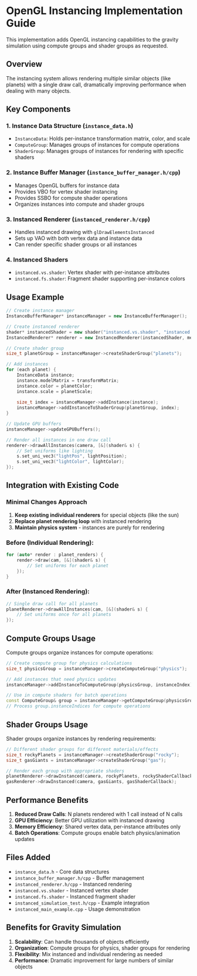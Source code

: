 # OpenGL Instancing Implementation Guide

This implementation adds OpenGL instancing capabilities to the gravity simulation using compute groups and shader groups as requested.

## Overview

The instancing system allows rendering multiple similar objects (like planets) with a single draw call, dramatically improving performance when dealing with many objects.

## Key Components

### 1. Instance Data Structure (`instance_data.h`)
- `InstanceData`: Holds per-instance transformation matrix, color, and scale
- `ComputeGroup`: Manages groups of instances for compute operations
- `ShaderGroup`: Manages groups of instances for rendering with specific shaders

### 2. Instance Buffer Manager (`instance_buffer_manager.h/cpp`)
- Manages OpenGL buffers for instance data
- Provides VBO for vertex shader instancing
- Provides SSBO for compute shader operations
- Organizes instances into compute and shader groups

### 3. Instanced Renderer (`instanced_renderer.h/cpp`)
- Handles instanced drawing with `glDrawElementsInstanced`
- Sets up VAO with both vertex data and instance data
- Can render specific shader groups or all instances

### 4. Instanced Shaders
- `instanced.vs.shader`: Vertex shader with per-instance attributes
- `instanced.fs.shader`: Fragment shader supporting per-instance colors

## Usage Example

```cpp
// Create instance manager
InstanceBufferManager* instanceManager = new InstanceBufferManager();

// Create instanced renderer
shader* instancedShader = new shader("instanced.vs.shader", "instanced.fs.shader");
InstancedRenderer* renderer = new InstancedRenderer(instancedShader, mesh, instanceManager);

// Create shader group
size_t planetGroup = instanceManager->createShaderGroup("planets");

// Add instances
for (each planet) {
    InstanceData instance;
    instance.modelMatrix = transformMatrix;
    instance.color = planetColor;
    instance.scale = planetScale;
    
    size_t index = instanceManager->addInstance(instance);
    instanceManager->addInstanceToShaderGroup(planetGroup, index);
}

// Update GPU buffers
instanceManager->updateGPUBuffers();

// Render all instances in one draw call
renderer->drawAllInstances(camera, [&](shader& s) {
    // Set uniforms like lighting
    s.set_uni_vec3("lightPos", lightPosition);
    s.set_uni_vec3("lightColor", lightColor);
});
```

## Integration with Existing Code

### Minimal Changes Approach

1. **Keep existing individual renderers** for special objects (like the sun)
2. **Replace planet rendering loop** with instanced rendering
3. **Maintain physics system** - instances are purely for rendering

### Before (Individual Rendering):
```cpp
for (auto* render : planet_renders) {
    render->draw(cam, [&](shader& s) {
        // Set uniforms for each planet
    });
}
```

### After (Instanced Rendering):
```cpp
// Single draw call for all planets
planetRenderer->drawAllInstances(cam, [&](shader& s) {
    // Set uniforms once for all planets
});
```

## Compute Groups Usage

Compute groups organize instances for compute operations:

```cpp
// Create compute group for physics calculations
size_t physicsGroup = instanceManager->createComputeGroup("physics");

// Add instances that need physics updates
instanceManager->addInstanceToComputeGroup(physicsGroup, instanceIndex);

// Use in compute shaders for batch operations
const ComputeGroup& group = instanceManager->getComputeGroup(physicsGroup);
// Process group.instanceIndices for compute operations
```

## Shader Groups Usage

Shader groups organize instances by rendering requirements:

```cpp
// Different shader groups for different materials/effects
size_t rockyPlanets = instanceManager->createShaderGroup("rocky");
size_t gasGiants = instanceManager->createShaderGroup("gas");

// Render each group with appropriate shaders
planetRenderer->drawInstanced(camera, rockyPlanets, rockyShaderCallback);
gasRenderer->drawInstanced(camera, gasGiants, gasShaderCallback);
```

## Performance Benefits

1. **Reduced Draw Calls**: N planets rendered with 1 call instead of N calls
2. **GPU Efficiency**: Better GPU utilization with instanced drawing
3. **Memory Efficiency**: Shared vertex data, per-instance attributes only
4. **Batch Operations**: Compute groups enable batch physics/animation updates

## Files Added

- `instance_data.h` - Core data structures
- `instance_buffer_manager.h/cpp` - Buffer management
- `instanced_renderer.h/cpp` - Instanced rendering
- `instanced.vs.shader` - Instanced vertex shader
- `instanced.fs.shader` - Instanced fragment shader  
- `instanced_simulation_test.h/cpp` - Example integration
- `instanced_main_example.cpp` - Usage demonstration

## Benefits for Gravity Simulation

1. **Scalability**: Can handle thousands of objects efficiently
2. **Organization**: Compute groups for physics, shader groups for rendering
3. **Flexibility**: Mix instanced and individual rendering as needed
4. **Performance**: Dramatic improvement for large numbers of similar objects